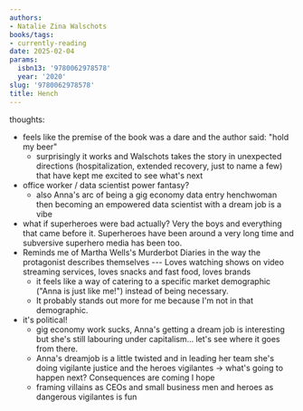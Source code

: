 ```yaml
---
authors:
- Natalie Zina Walschots
books/tags:
- currently-reading
date: 2025-02-04
params:
  isbn13: '9780062978578'
  year: '2020'
slug: '9780062978578'
title: Hench
---
```



<!--more-->

thoughts:

- feels like the premise of the book was a dare and the author said: "hold my beer"
  - surprisingly it works and Walschots takes the story in unexpected directions (hospitalization, extended recovery, just to name a few) that have kept me excited to see what's next
- office worker / data scientist power fantasy?
  - also Anna's arc of being a gig economy data entry henchwoman then becoming an empowered data scientist with a dream job is a vibe
- what if superheroes were bad actually? Very the boys and everything that came before it. Superheroes have been around a very long time and subversive superhero media has been too.
- Reminds me of Martha Wells's Murderbot Diaries in the way the protagonist describes themselves --- Loves watching shows on video streaming services, loves snacks and fast food, loves brands
  - it feels like a way of catering to a specific market demographic ("Anna is just like me!") instead of being necessary.
  - It probably stands out more for me because I'm not in that demographic.
- it's political!
  - gig economy work sucks, Anna's getting a dream job is interesting but she's still labouring under capitalism... let's see where it goes from there.
  - Anna's dreamjob is a little twisted and in leading her team she's doing vigilante justice and the heroes vigilantes -> what's going to happen next? Consequences are coming I hope
  - framing villains as CEOs and small business men and heroes as dangerous vigilantes is fun